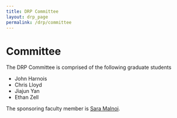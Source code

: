 ```yaml
---
title: DRP Committee 
layout: drp_page
permalink: /drp/committee
---
```


<h1 class="mb-3">Committee</h1>

The DRP Committee is comprised of the following graduate students

- John Harnois
- Chris Lloyd
- Jiajun Yan
- Ethan Zell

The sponsoring faculty member is [Sara Malnoi](http://www.people.virginia.edu/~sm4cw/Welcome.html).